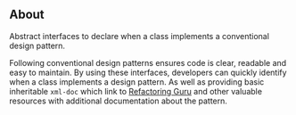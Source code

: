 ## About

Abstract interfaces to declare when a class implements a conventional design pattern.

Following conventional design patterns ensures code is clear, readable and easy to maintain. By using these interfaces, developers can quickly identify when a class implements a design pattern. As well as providing basic inheritable `xml-doc` which link to [Refactoring Guru](https://refactoring.guru/design-patterns) and other valuable resources with additional documentation about the pattern.
